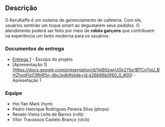 ## Descrição

O KeruKaffe é um sistema de gerenciamento de cafeteria. Com ele, usuários sentirão um toque _smart_ ao degustarem seus pedidos. O atendimento poderá ser feito por meio de **robôs garçons** que contribuem na experiência um tanto moderna para os usuários.

### Documentos de entrega

* [Entrega 1](https://docs.google.com/document/d/1JJYypLUFq0I_FIZj1Pjd8Q0a1PIwiTvfU-gFtLdfCcA/edit) - Escopo do projeto
* [Apresentação 1] (https://docs.google.com/presentation/d/1el80zwrUGk2Ybx1BTCnTgU_BHZhvpFlzC9fhR5n-dbc/edit#slide=id.g26b66b0f60_0_400) - Apresetação 1
### Equipe

* Hoi Yan Mark (hym)
* Pedro Henrique Rodrigues Pereira Silva (phrps)
* Renato Vieira Leite de Barros (rvlb)
* Vítor Travassos Castelo Branco (vtcb)